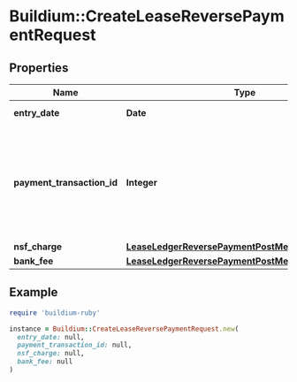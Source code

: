 # Buildium::CreateLeaseReversePaymentRequest

## Properties

| Name | Type | Description | Notes |
| ---- | ---- | ----------- | ----- |
| **entry_date** | **Date** | Date of the transaction. |  |
| **payment_transaction_id** | **Integer** | Transaction identifier of the payment to reverse. Note, this payment transaction must be deposited. |  |
| **nsf_charge** | [**LeaseLedgerReversePaymentPostMessageNSFCharge**](LeaseLedgerReversePaymentPostMessageNSFCharge.md) |  | [optional] |
| **bank_fee** | [**LeaseLedgerReversePaymentPostMessageBankFee**](LeaseLedgerReversePaymentPostMessageBankFee.md) |  | [optional] |

## Example

```ruby
require 'buildium-ruby'

instance = Buildium::CreateLeaseReversePaymentRequest.new(
  entry_date: null,
  payment_transaction_id: null,
  nsf_charge: null,
  bank_fee: null
)
```

